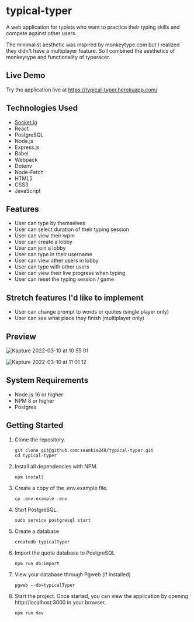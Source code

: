 # typical-typer

A web application for typists who want to practice their typing skills and compete against other users.

The minimalist aesthetic was inspired by monkeytype.com but I realized they didn't have a multiplayer feature. So I combined the aesthetics of monkeytype and functionality of typeracer.

## Live Demo

Try the application live at https://typical-typer.herokuapp.com/

## Technologies Used

 - [Socket.io](https://socket.io/)
 - React
 - PostgreSQL
 - Node.js
 - Express.js
 - Babel
 - Webpack
 - Dotenv
 - Node-Fetch
 - HTML5
 - CSS3
 - JavaScript

## Features

 - User can type by themselves
 - User can select duration of their typing session
 - User can view their wpm
 - User can create a lobby
 - User can join a lobby
 - User can type in their username
 - User can view other users in lobby
 - User can type with other users
 - User can view their live progress when typing
 - User can reset the typing session / game

## Stretch features I'd like to implement

 - User can change prompt to words or quotes (single player only)
 - User can see what place they finish (multiplayer only)

## Preview

![Kapture 2022-03-10 at 10 55 01](https://user-images.githubusercontent.com/59588689/157734977-3cc2f38e-085c-4ea3-997d-07d9a8b3b952.gif)

![Kapture 2022-03-10 at 11 01 12](https://user-images.githubusercontent.com/59588689/157738690-879b37a4-bc96-40db-99f6-2c6f84a0251f.gif)


## System Requirements

 - Node.js 16 or higher
 - NPM 8 or higher
 - Postgres

## Getting Started

1. Clone the repository.

    ```shell
    git clone git@github.com:seankim248/typical-typer.git
    cd typical-typer
    ```

1. Install all dependencies with NPM.

    ```shell
    npm install
    ```

1. Create a copy of the .env.example file.

    ```shell
    cp .env.example .env
    ```
    
1. Start PostgreSQL.

    ```shell
    sudo service postgresql start
    ```

1. Create a database

    ```shell
    createdb typicalTyper
    ```

1. Import the quote database to PostgreSQL

    ```shell
    npm run db:import
    ```
    
1. View your database through Pgweb (if installed)

    ```shell
    pgweb --db=typicalTyper
    ```
    
1. Start the project. Once started, you can view the application by opening http://localhost:3000 in your browser.

    ```shell
    npm run dev
    ```
    
    

